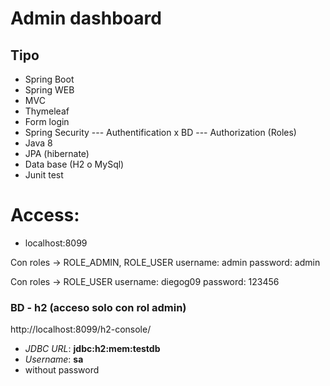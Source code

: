 # Admin dashboard

## Tipo
- Spring Boot
- Spring WEB 
- MVC 
- Thymeleaf 
- Form login 
- Spring Security 
--- Authentification x BD 
--- Authorization (Roles)
- Java 8
- JPA (hibernate)
- Data base (H2 o MySql)
- Junit test

# Access:
- localhost:8099

Con roles -> ROLE_ADMIN, ROLE_USER
username: admin
password: admin

Con roles -> ROLE_USER
username: diegog09
password: 123456

### BD - h2 (acceso solo con rol admin)
http://localhost:8099/h2-console/

 - *JDBC URL*: **jdbc:h2:mem:testdb**
 - *Username*: **sa**
 - without password
